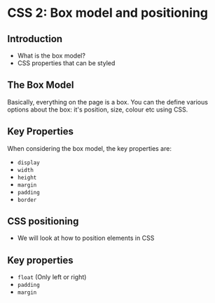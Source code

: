 # CSS 2: Box model and positioning



## Introduction

- What is the box model?
- CSS properties that can be styled

## The Box Model
Basically, everything on the page is a box. You can the define various options about the box: it's position, size, colour etc using CSS. 



## Key Properties

When considering the box model, the key properties are: 

- `display`
- `width`
- `height`
- `margin`
- `padding`
- `border`



## CSS positioning

- We will look at how to position elements in CSS



## Key properties

- `float` (Only left or right)
- `padding`
- `margin`
